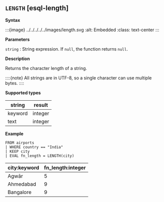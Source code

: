 ## `LENGTH` [esql-length]

**Syntax**

:::{image} ../../../../../images/length.svg
:alt: Embedded
:class: text-center
:::

**Parameters**

`string`
:   String expression. If `null`, the function returns `null`.

**Description**

Returns the character length of a string.

::::{note}
All strings are in UTF-8, so a single character can use multiple bytes.
::::


**Supported types**

| string | result |
| --- | --- |
| keyword | integer |
| text | integer |

**Example**

```esql
FROM airports
| WHERE country == "India"
| KEEP city
| EVAL fn_length = LENGTH(city)
```

| city:keyword | fn_length:integer |
| --- | --- |
| Agwār | 5 |
| Ahmedabad | 9 |
| Bangalore | 9 |


